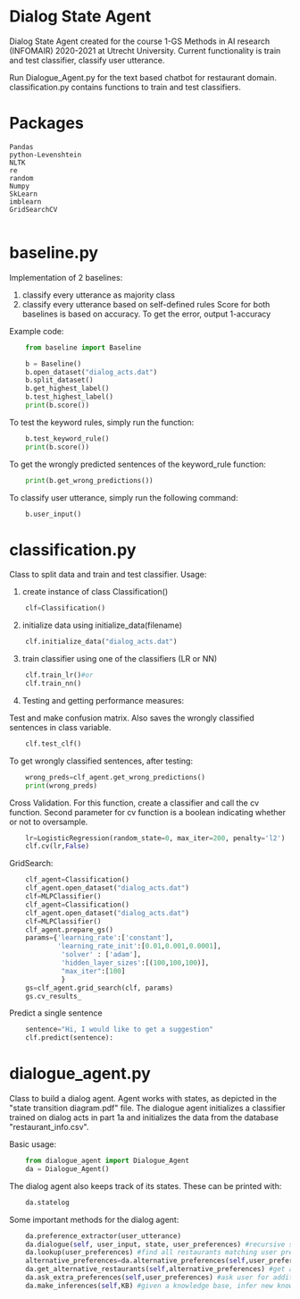 # Dialog State Agent

Dialog State Agent created for the course 1-GS Methods in AI research (INFOMAIR) 2020-2021 at Utrecht University.
Current functionality is train and test classifier, classify user utterance.

Run Dialogue_Agent.py for the text based chatbot for restaurant domain.
classification.py contains functions to train and test classifiers.

# Packages
```
Pandas
python-Levenshtein
NLTK
re
random
Numpy
SkLearn
imblearn
GridSearchCV


```
# baseline.py
Implementation of 2 baselines:
1. classify every utterance as majority class
2. classify every utterance based on self-defined rules
Score for both baselines is based on accuracy. To get the error, output 1-accuracy

Example code:
``` python
    from baseline import Baseline

    b = Baseline()
    b.open_dataset("dialog_acts.dat")
    b.split_dataset()
    b.get_highest_label()
    b.test_highest_label()
    print(b.score())
```
To test the keyword rules, simply run the function:

```python
    b.test_keyword_rule()
    print(b.score())
```

To get the wrongly predicted sentences of the keyword_rule function:

```python
    print(b.get_wrong_predictions())
```

To classify user utterance, simply run the following command:
```python
    b.user_input()
```


# classification.py

Class to split data and train and test classifier. 
Usage: 
1. create instance of class Classification()
```python
    clf=Classification()
```
2. initialize data using initialize_data(filename)
```python
    clf.initialize_data("dialog_acts.dat")
```
3. train classifier using one of the classifiers (LR or NN)
```python
    clf.train_lr()#or
    clf.train_nn()
```
4. Testing and getting performance measures:

Test and make confusion matrix. Also saves the wrongly classified sentences in class variable.
    
```python
    clf.test_clf()
```

To get wrongly classified sentences, after testing:

```python
    wrong_preds=clf_agent.get_wrong_predictions()
    print(wrong_preds)

```

Cross Validation. For this function, create a classifier and call the cv function. Second parameter for cv function is a boolean indicating whether or not to oversample.
    
```python
    lr=LogisticRegression(random_state=0, max_iter=200, penalty='l2')
    clf.cv(lr,False) 
```

GridSearch:

```python
    clf_agent=Classification()
    clf_agent.open_dataset("dialog_acts.dat")
    clf=MLPClassifier()
    clf_agent=Classification()
    clf_agent.open_dataset("dialog_acts.dat")
    clf=MLPClassifier()
    clf_agent.prepare_gs()
    params={'learning_rate':['constant'],
            'learning_rate_init':[0.01,0.001,0.0001],
             'solver' : ['adam'],
             'hidden_layer_sizes':[(100,100,100)],
             "max_iter":[100]
             }
    gs=clf_agent.grid_search(clf, params)
    gs.cv_results_
```

Predict a single sentence
    
```python
    sentence="Hi, I would like to get a suggestion"
    clf.predict(sentence):
```

# dialogue_agent.py

Class to build a dialog agent. Agent works with states, as depicted in the "state transition diagram.pdf" file.
The dialogue agent initializes a classifier trained on dialog acts in part 1a and initializes the data from the database "restaurant_info.csv". 

Basic usage: 

```python
    from dialogue_agent import Dialogue_Agent
    da = Dialogue_Agent()
```

The dialog agent also keeps track of its states. These can be printed with: 

```python
    da.statelog
```

Some important methods for the dialog agent: 

```python
    da.preference_extractor(user_utterance)
    da.dialogue(self, user_input, state, user_preferences) #recursive state transition function. In each state, the agent interacts with the user.
    da.lookup(user_preferences) #find all restaurants matching user preferences.
    alternative_preferences=da.alternative_preferences(self,user_preferences) #used if no restaurants. Get alternative preferences based on set membership to find additional restaurants.
    da.get_alternative_restaurants(self,alternative_preferences) #get all alternative restaurants using the alternative preferences.
    da.ask_extra_preferences(self,user_preferences) #ask user for additional preferences, suggest restaurant and give reason why restaurant was suggested.
    da.make_inferences(self,KB) #given a knowledge base, infer new knowledge based on self defined inference rules.
```
